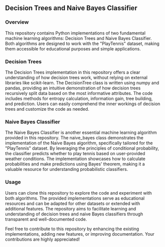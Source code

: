 ## Decision Trees and Naive Bayes Classifier

### Overview
This repository contains Python implementations of two fundamental machine learning algorithms: Decision Trees and Naive Bayes Classifier. Both algorithms are designed to work with the "PlayTennis" dataset, making them accessible for educational purposes and simple applications.

### Decision Trees
The Decision Trees implementation in this repository offers a clear understanding of how decision trees work, without relying on external libraries like scikit-learn. The DecisionTree class is written using numpy and pandas, providing an intuitive demonstration of how decision trees recursively split data based on the most informative attributes. The code includes methods for entropy calculation, information gain, tree building, and prediction. Users can easily comprehend the inner workings of decision trees and customize the code as needed.

### Naive Bayes Classifier
The Naive Bayes Classifier is another essential machine learning algorithm provided in this repository. The naive_bayes class demonstrates the implementation of the Naive Bayes algorithm, specifically tailored for the "PlayTennis" dataset. By leveraging the principles of conditional probability, the classifier predicts whether to play tennis based on user-provided weather conditions. The implementation showcases how to calculate probabilities and make predictions using Bayes' theorem, making it a valuable resource for understanding probabilistic classifiers.

### Usage
Users can clone this repository to explore the code and experiment with both algorithms. The provided implementations serve as educational resources and can be adapted for other datasets or extended with additional features. The repository aims to facilitate learning and understanding of decision trees and naive Bayes classifiers through transparent and well-documented code.



Feel free to contribute to this repository by enhancing the existing implementations, adding new features, or improving documentation. Your contributions are highly appreciated!
